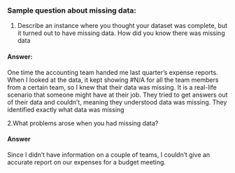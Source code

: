 ### Sample question about missing data:
1. Describe an instance where you thought your dataset was complete, but it turned out to have missing data. How did you know there was missing data
#### Answer: 
One time the accounting team handed me last quarter’s expense reports. When I looked at the data, it kept showing #N/A for all the team members from a certain team,
so I knew that their data was missing.
It is a real-life scenario that someone might have at their job.
They tried to get answers out of their data and couldn’t, meaning they understood data was missing.
They identified exactly what data was missing

2.What problems arose when you had missing data?
#### Answer
Since I didn’t have information on a couple of teams, I couldn’t give an accurate report on our expenses for a budget meeting.
